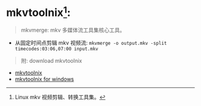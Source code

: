 <link href="../../css/style.css" rel="stylesheet" type="text/css" />

# mkvtoolnix[^mkvtoolnix]: 

> mkvmerge: mkv 多媒体流工具集核心工具。

+ 从固定时间点剪辑 mkv 视频流: `mkvmerge -o output.mkv -split timecodes:03:06,07:00 input.mkv`

[^mkvtoolnix]: Linux mkv 视频剪辑、转换工具集。

> 附: download mkvtoolnix

+ [mkvtoolnix](https://mkvtoolnix.download/downloads.html)
+ [mkvtoolnix for windows](https://mkvtoolnix.download/windows/releases)

